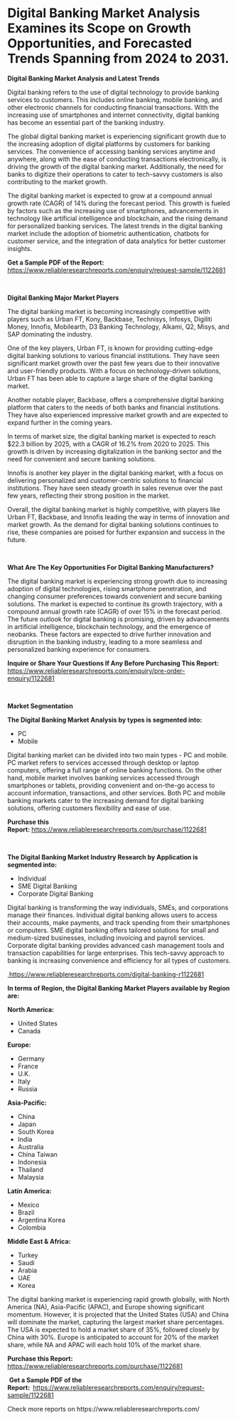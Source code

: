 <p><h1>Digital Banking Market Analysis Examines its Scope on Growth Opportunities, and Forecasted Trends Spanning from 2024 to 2031.</h1></p><p><strong>Digital Banking Market Analysis and Latest Trends</strong></p>
<p><p>Digital banking refers to the use of digital technology to provide banking services to customers. This includes online banking, mobile banking, and other electronic channels for conducting financial transactions. With the increasing use of smartphones and internet connectivity, digital banking has become an essential part of the banking industry.</p><p>The global digital banking market is experiencing significant growth due to the increasing adoption of digital platforms by customers for banking services. The convenience of accessing banking services anytime and anywhere, along with the ease of conducting transactions electronically, is driving the growth of the digital banking market. Additionally, the need for banks to digitize their operations to cater to tech-savvy customers is also contributing to the market growth.</p><p>The digital banking market is expected to grow at a compound annual growth rate (CAGR) of 14% during the forecast period. This growth is fueled by factors such as the increasing use of smartphones, advancements in technology like artificial intelligence and blockchain, and the rising demand for personalized banking services. The latest trends in the digital banking market include the adoption of biometric authentication, chatbots for customer service, and the integration of data analytics for better customer insights.</p></p>
<p><strong>Get a Sample PDF of the Report:&nbsp;</strong> <a href="https://www.reliableresearchreports.com/enquiry/request-sample/1122681">https://www.reliableresearchreports.com/enquiry/request-sample/1122681</a></p>
<p>&nbsp;</p>
<p><strong>Digital Banking Major Market Players</strong></p>
<p><p>The digital banking market is becoming increasingly competitive with players such as Urban FT, Kony, Backbase, Technisys, Infosys, Digiliti Money, Innofis, Mobilearth, D3 Banking Technology, Alkami, Q2, Misys, and SAP dominating the industry.</p><p>One of the key players, Urban FT, is known for providing cutting-edge digital banking solutions to various financial institutions. They have seen significant market growth over the past few years due to their innovative and user-friendly products. With a focus on technology-driven solutions, Urban FT has been able to capture a large share of the digital banking market.</p><p>Another notable player, Backbase, offers a comprehensive digital banking platform that caters to the needs of both banks and financial institutions. They have also experienced impressive market growth and are expected to expand further in the coming years.</p><p>In terms of market size, the digital banking market is expected to reach $22.3 billion by 2025, with a CAGR of 16.2% from 2020 to 2025. This growth is driven by increasing digitalization in the banking sector and the need for convenient and secure banking solutions.</p><p>Innofis is another key player in the digital banking market, with a focus on delivering personalized and customer-centric solutions to financial institutions. They have seen steady growth in sales revenue over the past few years, reflecting their strong position in the market.</p><p>Overall, the digital banking market is highly competitive, with players like Urban FT, Backbase, and Innofis leading the way in terms of innovation and market growth. As the demand for digital banking solutions continues to rise, these companies are poised for further expansion and success in the future.</p></p>
<p>&nbsp;</p>
<p><strong>What Are The Key Opportunities For Digital Banking Manufacturers?</strong></p>
<p><p>The digital banking market is experiencing strong growth due to increasing adoption of digital technologies, rising smartphone penetration, and changing consumer preferences towards convenient and secure banking solutions. The market is expected to continue its growth trajectory, with a compound annual growth rate (CAGR) of over 15% in the forecast period. The future outlook for digital banking is promising, driven by advancements in artificial intelligence, blockchain technology, and the emergence of neobanks. These factors are expected to drive further innovation and disruption in the banking industry, leading to a more seamless and personalized banking experience for consumers.</p></p>
<p><strong>Inquire or Share Your Questions If Any Before Purchasing This Report:</strong> <a href="https://www.reliableresearchreports.com/enquiry/pre-order-enquiry/1122681">https://www.reliableresearchreports.com/enquiry/pre-order-enquiry/1122681</a></p>
<p>&nbsp;</p>
<p><strong>Market Segmentation</strong></p>
<p><strong>The Digital Banking Market Analysis by types is segmented into:</strong></p>
<p><ul><li>PC</li><li>Mobile</li></ul></p>
<p><p>Digital banking market can be divided into two main types - PC and mobile. PC market refers to services accessed through desktop or laptop computers, offering a full range of online banking functions. On the other hand, mobile market involves banking services accessed through smartphones or tablets, providing convenient and on-the-go access to account information, transactions, and other services. Both PC and mobile banking markets cater to the increasing demand for digital banking solutions, offering customers flexibility and ease of use.</p></p>
<p><strong>Purchase this Report:&nbsp;</strong><a href="https://www.reliableresearchreports.com/purchase/1122681">https://www.reliableresearchreports.com/purchase/1122681</a></p>
<p>&nbsp;</p>
<p><strong>The Digital Banking Market Industry Research by Application is segmented into:</strong></p>
<p><ul><li>Individual</li><li>SME Digital Banking</li><li>Corporate Digital Banking</li></ul></p>
<p><p>Digital banking is transforming the way individuals, SMEs, and corporations manage their finances. Individual digital banking allows users to access their accounts, make payments, and track spending from their smartphones or computers. SME digital banking offers tailored solutions for small and medium-sized businesses, including invoicing and payroll services. Corporate digital banking provides advanced cash management tools and transaction capabilities for large enterprises. This tech-savvy approach to banking is increasing convenience and efficiency for all types of customers.</p></p>
<p><a href="https://www.reliableresearchreports.com/digital-banking-r1122681">&nbsp;https://www.reliableresearchreports.com/digital-banking-r1122681</a></p>
<p><strong>In terms of Region, the Digital Banking Market Players available by Region are:</strong></p>
<p>
    <p> <strong> North America: </strong>
        <ul>
            <li>United States</li>
            <li>Canada</li>
        </ul>
        </p> 
    <p> <strong> Europe: </strong>
        <ul>
            <li>Germany</li>
            <li>France</li>
            <li>U.K.</li>
            <li>Italy</li>
            <li>Russia</li>
        </ul>
        </p> 
    <p> <strong> Asia-Pacific: </strong>
        <ul>
            <li>China</li>
            <li>Japan</li>
            <li>South Korea</li>
            <li>India</li>
            <li>Australia</li>
            <li>China Taiwan</li>
            <li>Indonesia</li>
            <li>Thailand</li>
            <li>Malaysia</li>
        </ul>
        </p> 
    <p> <strong> Latin America: </strong>
        <ul>
            <li>Mexico</li>
            <li>Brazil</li>
            <li>Argentina Korea</li>
            <li>Colombia</li>
        </ul>
        </p> 
    <p> <strong> Middle East & Africa: </strong>
        <ul>
            <li>Turkey</li>
            <li>Saudi</li>
            <li>Arabia</li>
            <li>UAE</li>
            <li>Korea</li>
        </ul>
    </p>
    </p>
<p><p>The digital banking market is experiencing rapid growth globally, with North America (NA), Asia-Pacific (APAC), and Europe showing significant momentum. However, it is projected that the United States (USA) and China will dominate the market, capturing the largest market share percentages. The USA is expected to hold a market share of 35%, followed closely by China with 30%. Europe is anticipated to account for 20% of the market share, while NA and APAC will each hold 10% of the market share.</p></p>
<p><strong>Purchase this Report: </strong><a href="https://www.reliableresearchreports.com/purchase/1122681">https://www.reliableresearchreports.com/purchase/1122681</a></p>
<p>&nbsp;<strong>Get a Sample PDF of the Report:&nbsp;&nbsp;</strong><a href="https://www.reliableresearchreports.com/enquiry/request-sample/1122681">https://www.reliableresearchreports.com/enquiry/request-sample/1122681</a></p>
<p><strong></strong></p>
<p>Check more reports on https://www.reliableresearchreports.com/</p>